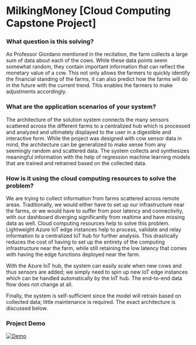 # MilkingMoney [Cloud Computing Capstone Project]

### What question is this solving? 
As Professor Giordano mentioned in the recitation, the farm collects a large sum of data about each of the cows. While these data points seem somewhat random, they contain important information that can reflect the monetary value of a cow. This not only allows the farmers to quickly identify the financial standing of the farms, it can also predict how the farms will do in the future with the current trend. This enables the farmers to make adjustments accordingly. 

### What are the application scenarios of your system?
The architecture of the solution system connects the many sensors scattered across the different farms to a centralized hub which is processed and analyzed and ultimately displayed to the user in a digestible and interactive form. While the project was designed with cow sensor data in mind, the architecture can be generalized to make sense from any seemingly random and scattered data. The system collects and synthesizes meaningful information with the help of regression machine learning models that are trained and retrained based on the collected data.

### How is it using the cloud computing resources to solve the problem?
We are trying to collect information from farms scattered across remote areas. Traditionally, we would either have to set up our infrastructure near the farms, or we would have to suffer from poor latency and connectivity, with our dashboard diverging significantly from realtime and have missing data as well. Cloud computing resources help to solve this problem. Lightweight Azure IoT edge instances help to process, validate and relay information to a centralized IoT hub for further analysis. This drastically reduces the cost of having to set up the entirety of the computing infrastructure near the farm, while still retaining the low latency that comes with having the edge functions deployed near the farm. 

With the Azure IoT hub, the system can easily scale when new cows and thus sensors are added; we simply need to spin up new IoT edge instances which can be handled automatically by the IoT hub. The end-to-end data flow does not change at all.

Finally, the system is self-sufficient since the model will retrain based on collected data; little maintenance is required. The exact architecture is discussed below.

### Project Demo
[![Demo](http://img.youtube.com/vi/l0kV47VgsDQ/0.jpg)](http://www.youtube.com/watch?v=l0kV47VgsDQ "CS 5412 Final Project Presentation")
